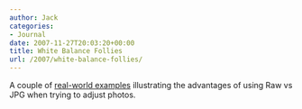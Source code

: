 ```yaml
---
author: Jack
categories:
- Journal
date: 2007-11-27T20:03:20+00:00
title: White Balance Follies
url: /2007/white-balance-follies/
---
```


A couple of [real-world examples][1] illustrating the advantages of using Raw vs JPG when trying to adjust photos.

 [1]: http://www.luminous-landscape.com/tutorials/jpg-follies.shtml